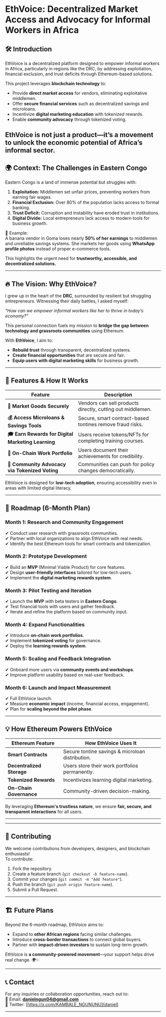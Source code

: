 # EthVoice: Decentralized Market Access and Advocacy for Informal Workers in Africa

## 🛠 Introduction
EthVoice is a decentralized platform designed to empower informal workers in Africa, particularly in regions like the DRC, by addressing exploitation, financial exclusion, and trust deficits through Ethereum-based solutions. 

This project leverages **blockchain technology** to:
- Provide **direct market access** for vendors, eliminating exploitative middlemen.
- Offer **secure financial services** such as decentralized savings and microloans.
- Incentivize **digital marketing education** with tokenized rewards.
- Enable **community advocacy** through tokenized voting.

EthVoice is not just a product—it’s a movement to unlock the economic potential of Africa’s informal sector.
---

## 🌍 Context: The Challenges in Eastern Congo
Eastern Congo is a land of immense potential but struggles with:
1. **Exploitation:** Middlemen set unfair prices, preventing workers from earning fair wages.
2. **Financial Exclusion:** Over 80% of the population lacks access to formal banking.
3. **Trust Deficit:** Corruption and instability have eroded trust in institutions.
4. **Digital Divide:** Local entrepreneurs lack access to modern tools for business growth.

📌 Example:  
A banana vendor in Goma loses nearly **50% of her earnings** to middlemen and unreliable savings systems. She markets her goods using **WhatsApp profile photos** instead of proper e-commerce tools.

This highlights the urgent need for **trustworthy, accessible, and decentralized solutions.**

---

## 🔥 The Vision: Why EthVoice?
I grew up in the heart of the **DRC**, surrounded by resilient but struggling entrepreneurs. Witnessing their daily battles, I asked myself:

_"How can we empower informal workers like her to thrive in today’s economy?"_

This personal connection fuels my mission to **bridge the gap between technology and grassroots communities** using Ethereum.

With **EthVoice**, I aim to:
- **Rebuild trust** through transparent, decentralized systems.
- **Create financial opportunities** that are secure and fair.
- **Equip users with digital marketing skills** for business growth.

---
## 🚀 Features & How It Works

| Feature | Description |
|---------|------------|
| **🔗 Market Goods Securely** | Vendors can sell products directly, cutting out middlemen. |
| **💰 Access Microloans & Savings Tools** | Secure, smart contract-based tontines remove fraud risks. |
| **🎓 Earn Rewards for Digital Marketing Learning** | Users receive tokens/NFTs for completing training courses. |
| **📜 On-Chain Work Portfolio** | Users document their achievements for credibility. |
| **📢 Community Advocacy via Tokenized Voting** | Communities can push for policy changes democratically. |

EthVoice is designed for **low-tech adoption**, ensuring accessibility even in areas with limited digital literacy.

---
## 📅 Roadmap (6-Month Plan)

### **Month 1: Research and Community Engagement**
✔ Conduct user research with grassroots communities.  
✔ Partner with local organizations to align EthVoice with real needs.  
✔ Identify the best Ethereum tools for smart contracts and tokenization.  

### **Month 2: Prototype Development**
✔ Build an **MVP** (Minimal Viable Product) for core features.  
✔ Design **user-friendly interfaces** tailored for low-tech users.  
✔ Implement the **digital marketing rewards system**. 

### **Month 3: Pilot Testing and Iteration**
✔ Launch the **MVP** with beta testers in **Eastern Congo**.  
✔ Test financial tools with users and gather feedback.  
✔ Iterate and refine the platform based on community input.  

### **Month 4: Expand Functionalities**
✔ Introduce **on-chain work portfolios**.  
✔ Implement **tokenized voting** for governance.  
✔ Deploy the **learning rewards system**. 

### **Month 5: Scaling and Feedback Integration**
✔ Onboard more users via **community events and workshops**.  
✔ Improve platform usability based on real-user feedback.  

### **Month 6: Launch and Impact Measurement**
✔ Full EthVoice launch.  
✔ Measure **economic impact** (income, financial access, engagement).  
✔ Plan for **scaling beyond the pilot phase**.  

---

## 💡 How Ethereum Powers EthVoice
| Ethereum Feature | How EthVoice Uses It |
|-----------------|---------------------|
| **Smart Contracts** | Secure tontine savings & microloan distribution. |
| **Decentralized Storage** | Users store their work portfolios permanently. |
| **Tokenized Rewards** | Incentivizes learning digital marketing. |
| **On-Chain Governance** | Community-driven decision-making. |

By leveraging **Ethereum's trustless nature**, we ensure **fair, secure, and transparent interactions** for all users.

---
---

## 🤝 Contributing
We welcome contributions from developers, designers, and blockchain enthusiasts!  
To contribute:
1. Fork the repository.
2. Create a feature branch (`git checkout -b feature-name`).
3. Commit your changes (`git commit -m "Add feature"`).
4. Push the branch (`git push origin feature-name`).
5. Submit a Pull Request.

---
## 🏗 Future Plans
Beyond the 6-month roadmap, EthVoice aims to:
- Expand to **other African regions** facing similar challenges.
- Introduce **cross-border transactions** to connect global buyers.
- Partner with **impact-driven investors** to sustain long-term growth.

EthVoice is **a community-powered movement**—your support helps drive real change. 🌍✨

---
## 📞 Contact
For any inquiries or collaboration opportunities, reach out to:  
📩 Email: **danielngun04@gmail.com**  
💬 Twitter: [https://x.com/KAMBALE_NGUNUNU](daniel)  
 
---
